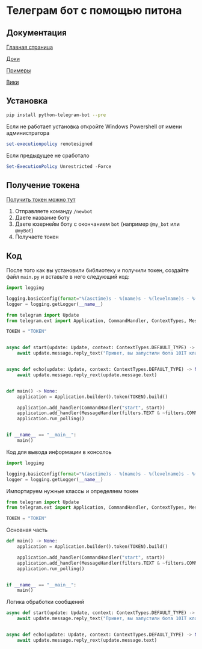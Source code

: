# Телеграм бот с помощью питона

## Документация

[Главная страница](https://python-telegram-bot.org/)

[Доки](https://docs.python-telegram-bot.org/en/v20.0a6/)

[Примеры](https://docs.python-telegram-bot.org/en/v20.0a6/examples.html)

[Вики](https://github.com/python-telegram-bot/python-telegram-bot/wiki)

## Установка

```bash
pip install python-telegram-bot --pre
```

Если не работает установка откройте Windows Powershell от имени администратора
```powershell
set-executionpolicy remotesigned
```

Если предыдущее не сработало
```powershell
Set-ExecutionPolicy Unrestricted -Force
```

## Получение токена

[Получить токен можно тут](https://t.me/BotFather)

1. Отправляете команду `/newbot`
1. Даете название боту
1. Даете юзернейм боту с окончанием `bot` (например `@my_bot` или `@myBot`)
1. Получаете токен

## Код

После того как вы установили библиотеку и получили токен, создайте файл `main.py` и вставьте в него следующий код:

```python
import logging

logging.basicConfig(format="%(asctime)s - %(name)s - %(levelname)s - %(message)s", level=logging.INFO)
logger = logging.getLogger(__name__)

from telegram import Update
from telegram.ext import Application, CommandHandler, ContextTypes, MessageHandler, filters

TOKEN = "TOKEN"


async def start(update: Update, context: ContextTypes.DEFAULT_TYPE) -> None:
    await update.message.reply_text("Привет, вы запустили бота 10IT класса")


async def echo(update: Update, context: ContextTypes.DEFAULT_TYPE) -> None:
    await update.message.reply_rext(update.message.text)


def main() -> None:
    application = Application.builder().token(TOKEN).build()

    application.add_handler(CommandHandler("start", start))
    application.add_handler(MessageHandler(filters.TEXT & ~filters.COMMAND, echo))
    application.run_polling()


if __name__ == "__main__":
    main()
```

Код для вывода информации в консолоь
```python
import logging

logging.basicConfig(format="%(asctime)s - %(name)s - %(levelname)s - %(message)s", level=logging.INFO)
logger = logging.getLogger(__name__)
```

Импортируем нужные классы и определяем токен

```python
from telegram import Update
from telegram.ext import Application, CommandHandler, ContextTypes, MessageHandler, filters

TOKEN = "TOKEN"
```

Основная часть
```python
def main() -> None:
    application = Application.builder().token(TOKEN).build()

    application.add_handler(CommandHandler("start", start))
    application.add_handler(MessageHandler(filters.TEXT & ~filters.COMMAND, echo))
    application.run_polling()


if __name__ == "__main__":
    main()
```

Логика обработки сообщений
```python
async def start(update: Update, context: ContextTypes.DEFAULT_TYPE) -> None:
    await update.message.reply_text("Привет, вы запустили бота 10IT класса")


async def echo(update: Update, context: ContextTypes.DEFAULT_TYPE) -> None:
    await update.message.reply_rext(update.message.text)
```
